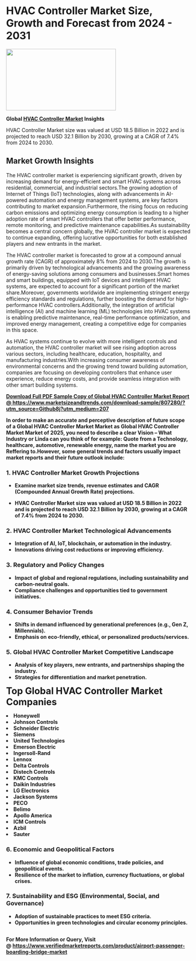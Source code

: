 <H1>HVAC Controller Market Size, Growth and Forecast from 2024 - 2031</H1><img class="aligncenter size-medium wp-image-584254" src="https://thirdeyenews.in/wp-content/uploads/2024/09/Global-Market-Research-300x168.jpeg" alt="" width="300" height="168" /><p><strong>Global&nbsp;<a href="https://www.marketsizeandtrends.com/download-sample/807280/?utm_source=Github8j?utm_medium=207">HVAC Controller Market</a> Insights</strong></p><p>HVAC Controller Market size was valued at USD 18.5 Billion in 2022 and is projected to reach USD 32.1 Billion by 2030, growing at a CAGR of 7.4% from 2024 to 2030.</p><p><h2>Market Growth Insights</h2> <p>The HVAC controller market is experiencing significant growth, driven by increasing demand for energy-efficient and smart HVAC systems across residential, commercial, and industrial sectors.The growing adoption of Internet of Things (IoT) technologies, along with advancements in AI-powered automation and energy management systems, are key factors contributing to market expansion.Furthermore, the rising focus on reducing carbon emissions and optimizing energy consumption is leading to a higher adoption rate of smart HVAC controllers that offer better performance, remote monitoring, and predictive maintenance capabilities.As sustainability becomes a central concern globally, the HVAC controller market is expected to continue expanding, offering lucrative opportunities for both established players and new entrants in the market.</p> <p><strong><a href="#"></a></strong></p> <p>The HVAC controller market is forecasted to grow at a compound annual growth rate (CAGR) of approximately 8% from 2024 to 2030.The growth is primarily driven by technological advancements and the growing awareness of energy-saving solutions among consumers and businesses.Smart homes and smart buildings, equipped with IoT devices and intelligent HVAC systems, are expected to account for a significant portion of the market share.Moreover, governments worldwide are implementing stringent energy efficiency standards and regulations, further boosting the demand for high-performance HVAC controllers.Additionally, the integration of artificial intelligence (AI) and machine learning (ML) technologies into HVAC systems is enabling predictive maintenance, real-time performance optimization, and improved energy management, creating a competitive edge for companies in this space.</p> <p>As HVAC systems continue to evolve with more intelligent controls and automation, the HVAC controller market will see rising adoption across various sectors, including healthcare, education, hospitality, and manufacturing industries.With increasing consumer awareness of environmental concerns and the growing trend toward building automation, companies are focusing on developing controllers that enhance user experience, reduce energy costs, and provide seamless integration with other smart building systems.</p> <p><strong><a href="#"></p><p><span class=""><strong>Download Full PDF Sample Copy of Global HVAC Controller Market Report</strong> @ <a href="https://www.marketsizeandtrends.com/download-sample/807280/?utm_source=Github8j?utm_medium=207" target="_blank">https://www.marketsizeandtrends.com/download-sample/807280/?utm_source=Github8j?utm_medium=207</a></span></p><p>In order to make an accurate and perceptive description of future scope of a Global&nbsp;HVAC Controller Market Market as Global&nbsp;HVAC Controller Market Market of 2025, you need to describe a clear Vision &ndash; What Industry or Linda can you think of for example: Quote from a Technology, healthcare, automotive, renewable energy, name the market you are Reffering to.However, some general trends and factors usually impact market reports and their future outlook include:</p><h3>1.&nbsp;<strong>HVAC Controller Market Growth Projections</strong></h3><ul><li>Examine market size trends, revenue estimates and CAGR (Compounded Annual Growth Rate) projections.</li><li><p>HVAC Controller Market size was valued at USD 18.5 Billion in 2022 and is projected to reach USD 32.1 Billion by 2030, growing at a CAGR of 7.4% from 2024 to 2030.</p></li></ul><h3>2.&nbsp;<strong>HVAC Controller Market Technological Advancements</strong></h3><ul><li>Integration of AI, IoT, blockchain, or automation in the industry.</li><li>Innovations driving cost reductions or improving efficiency.</li></ul><h3>3.&nbsp;<strong>Regulatory and Policy Changes</strong></h3><ul><li>Impact of global and regional regulations, including sustainability and carbon-neutral goals.</li><li>Compliance challenges and opportunities tied to government initiatives.</li></ul><h3>4.&nbsp;<strong>Consumer Behavior Trends</strong></h3><ul><li>Shifts in demand influenced by generational preferences (e.g., Gen Z, Millennials).</li><li>Emphasis on eco-friendly, ethical, or personalized products/services.</li></ul><h3>5.&nbsp;<strong>Global HVAC Controller Market Competitive Landscape</strong></h3><ul><li>Analysis of key players, new entrants, and partnerships shaping the industry.</li><li>Strategies for differentiation and market penetration.</li></ul><p data-pm-slice="1 1 []"><span style="color: inherit; font-family: inherit; font-size: 25px;">Top Global HVAC Controller Market Companies</span></p><div class="" data-test-id=""><p><li>Honeywell</li><li> Johnson Controls</li><li> Schneider Electric</li><li> Siemens</li><li> United Technologies</li><li> Emerson Electric</li><li> Ingersoll-Rand</li><li> Lennox</li><li> Delta Controls</li><li> Distech Controls</li><li> KMC Controls</li><li> Daikin Industries</li><li> LG Electronics</li><li> Jackson Systems</li><li> PECO</li><li> Belimo</li><li> Apollo America</li><li> ICM Controls</li><li> Azbil</li><li> Sauter</li></p></div><h3>6.&nbsp;<strong>Economic and Geopolitical Factors</strong></h3><ul><li>Influence of global economic conditions, trade policies, and geopolitical events.</li><li>Resilience of the market to inflation, currency fluctuations, or global crises.</li></ul><h3>7.&nbsp;<strong>Sustainability and ESG (Environmental, Social, and Governance)</strong></h3><ul><li>Adoption of sustainable practices to meet ESG criteria.</li><li>Opportunities in green technologies and circular economy principles.</li></ul><h2><strong style="font-size: 14px;">For More Information or Query, Visit @&nbsp;</strong><a style="background-color: #ffffff; font-size: 14px;" href="https://www.marketsizeandtrends.com/report/hvac-controller-market/" target="_blank">https://www.verifiedmarketreports.com/product/airport-passenger-boarding-bridge-market</a></h2>